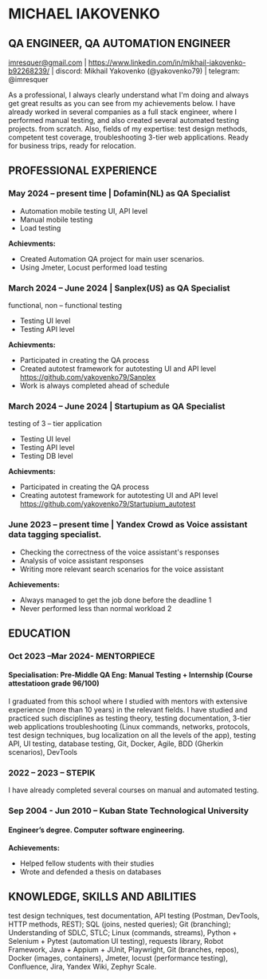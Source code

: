 # MICHAEL IAKOVENKO


## QA ENGINEER, QA AUTOMATION ENGINEER
imresquer@gmail.com | https://www.linkedin.com/in/mikhail-iakovenko-b92268239/ | discord: Mikhail Yakovenko (@yakovenko79) | telegram: @imresquer

As a professional, I always clearly understand what I'm doing and always get great results as you can see from my achievements below. I have already worked in several companies as a full stack engineer, where I performed manual testing, and also created several automated testing projects. from scratch. Also, fields of my expertise: test design methods, competent test coverage, troubleshooting 3-tier web applications. Ready for business trips, ready for relocation.

## PROFESSIONAL EXPERIENCE

### May 2024 – present time | Dofamin(NL) as QA Specialist
*	Automation mobile testing UI, API level
*	Manual mobile testing 
*	Load testing

**Achievments:**
* Created Automation QA project for main user scenarios.
* Using Jmeter, Locust performed load testing

### March 2024 – June 2024 | Sanplex(US) as QA Specialist  
functional, non – functional testing
* Testing UI level
* Testing API level

**Achievments:**
* Participated in creating the QA process
* Created autotest framework for autotesting UI and API level https://github.com/yakovenko79/Sanplex
* Work is always completed ahead of schedule

### March 2024 – June 2024 | Startupium as QA Specialist  
testing of 3 – tier application
* Testing UI level
* Testing API level
* Testing DB level

**Achievments:** 
* Participated in creating the QA process
* Creating autotest framework for autotesting UI and API level https://github.com/yakovenko79/Startupium_autotest 

### June 2023 – present time | Yandex Crowd as Voice assistant data tagging specialist.
* Checking the correctness of the voice assistant's responses
* Analysis of voice assistant responses
* Writing more relevant search scenarios for the voice assistant

**Achievements:** 
* Always managed to get the job done before the deadline 1
* Never performed less than normal workload 2


## EDUCATION
### Oct 2023 –Mar 2024- MENTORPIECE
#### Specialisation: Pre-Middle QA Eng: Manual Testing + Internship (Course attestatioon grade 96/100)
I graduated from this school where I studied with mentors with extensive experience (more than 10 years) in the relevant fields. I have studied and practiced such disciplines as testing theory, testing documentation, 3-tier web applications troubleshooting (Linux commands, networks, protocols, test design techniques, bug localization on all the levels of the app), testing API, UI testing, database testing, Git, Docker, Agile, BDD (Gherkin scenarios), DevTools

### 2022 – 2023 – STEPIK 
  I have already completed several courses on manual and automated testing.

### Sep 2004 - Jun 2010 – Kuban State Technological University  
#### Engineer’s degree. Computer software engineering.
**Achievements:**
* Helped fellow students with their studies
* Wrote and defended a thesis on databases

## KNOWLEDGE, SKILLS AND ABILITIES
test design techniques, test documentation, API testing (Postman, DevTools, HTTP methods, REST); SQL (joins, nested queries); Git (branching); Understanding of SDLC, STLC; Linux (commands, streams), Python + Selenium + Pytest (automation UI testing), requests library, Robot Framework, Java + Appium + JUnit, Playwright, Git (branches, repos), Docker (images, containers), Jmeter, locust (performance testing), Confluence, Jira, Yandex Wiki, Zephyr Scale.
